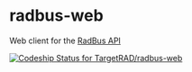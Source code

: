 # radbus-web

Web client for the [RadBus API](https://github.com/TargetRAD/radbus-api)

[ ![Codeship Status for TargetRAD/radbus-web](https://www.codeship.io/projects/93b0eff0-cd8e-0131-d778-7ee13a96ffe7/status?branch=master)](https://www.codeship.io/projects/22807)
